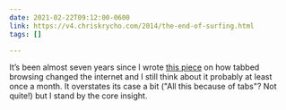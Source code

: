 ```yaml
---
date: 2021-02-22T09:12:00-0600
link: https://v4.chriskrycho.com/2014/the-end-of-surfing.html
tags: []

---
```


It’s been almost seven years since I wrote [this piece]({{link}}) on how tabbed browsing changed the internet and I still think about it probably at least once a month. It overstates its case a bit ("All this because of tabs"? Not quite!) but I stand by the core insight.
